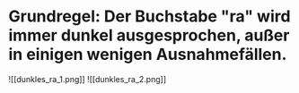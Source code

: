 # Grundregel: Der Buchstabe "ra" wird immer dunkel ausgesprochen, außer in einigen wenigen Ausnahmefällen.

![[dunkles_ra_1.png]]
![[dunkles_ra_2.png]]